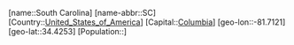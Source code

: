 ﻿---
location: [34.4253,-81.7121]
type: State
tags:
- geo/State


SpocWebEntityId: 36066
isDeleted: false
confidential: public

---
[name::South Carolina]
[name-abbr::SC]
[Country::[United_States_of_America](geo/Continent/North-America/United_States_of_America.md)]
[Capital::[Columbia](geo/Continent/North-America/United_States_of_America/South_Carolina/Columbia.md)]
[geo-lon::-81.7121]
[geo-lat::34.4253]
[Population::]

